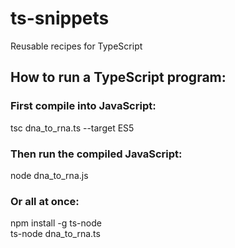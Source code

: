 # ts-snippets
Reusable recipes for TypeScript

## How to run a TypeScript program:
### First compile into JavaScript:<br/>
tsc dna_to_rna.ts --target ES5

### Then run the compiled JavaScript:
node dna_to_rna.js

### Or all at once:
npm install -g ts-node<br/>
ts-node dna_to_rna.ts
